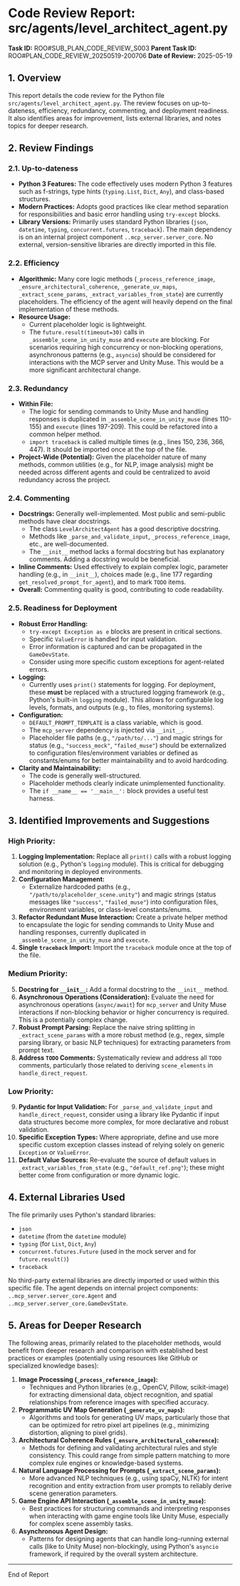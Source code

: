 # Code Review Report: src/agents/level_architect_agent.py

**Task ID:** ROO#SUB_PLAN_CODE_REVIEW_S003
**Parent Task ID:** ROO#PLAN_CODE_REVIEW_20250519-200706
**Date of Review:** 2025-05-19

## 1. Overview

This report details the code review for the Python file `src/agents/level_architect_agent.py`. The review focuses on up-to-dateness, efficiency, redundancy, commenting, and deployment readiness. It also identifies areas for improvement, lists external libraries, and notes topics for deeper research.

## 2. Review Findings

### 2.1. Up-to-dateness

*   **Python 3 Features:** The code effectively uses modern Python 3 features such as f-strings, type hints (`typing.List`, `Dict`, `Any`), and class-based structures.
*   **Modern Practices:** Adopts good practices like clear method separation for responsibilities and basic error handling using `try-except` blocks.
*   **Library Versions:** Primarily uses standard Python libraries (`json`, `datetime`, `typing`, `concurrent.futures`, `traceback`). The main dependency is on an internal project component `..mcp_server.server_core`. No external, version-sensitive libraries are directly imported in this file.

### 2.2. Efficiency

*   **Algorithmic:** Many core logic methods (`_process_reference_image`, `_ensure_architectural_coherence`, `_generate_uv_maps`, `_extract_scene_params`, `_extract_variables_from_state`) are currently placeholders. The efficiency of the agent will heavily depend on the final implementation of these methods.
*   **Resource Usage:**
    *   Current placeholder logic is lightweight.
    *   The `future.result(timeout=30)` calls in `_assemble_scene_in_unity_muse` and `execute` are blocking. For scenarios requiring high concurrency or non-blocking operations, asynchronous patterns (e.g., `asyncio`) should be considered for interactions with the MCP server and Unity Muse. This would be a more significant architectural change.

### 2.3. Redundancy

*   **Within File:**
    *   The logic for sending commands to Unity Muse and handling responses is duplicated in `_assemble_scene_in_unity_muse` (lines 110-155) and `execute` (lines 197-209). This could be refactored into a common helper method.
    *   `import traceback` is called multiple times (e.g., lines 150, 236, 366, 447). It should be imported once at the top of the file.
*   **Project-Wide (Potential):** Given the placeholder nature of many methods, common utilities (e.g., for NLP, image analysis) might be needed across different agents and could be centralized to avoid redundancy across the project.

### 2.4. Commenting

*   **Docstrings:** Generally well-implemented. Most public and semi-public methods have clear docstrings.
    *   The class `LevelArchitectAgent` has a good descriptive docstring.
    *   Methods like `_parse_and_validate_input`, `_process_reference_image`, etc., are well-documented.
    *   The `__init__` method lacks a formal docstring but has explanatory comments. Adding a docstring would be beneficial.
*   **Inline Comments:** Used effectively to explain complex logic, parameter handling (e.g., in `__init__`), choices made (e.g., line 177 regarding `get_resolved_prompt_for_agent`), and to mark `TODO` items.
*   **Overall:** Commenting quality is good, contributing to code readability.

### 2.5. Readiness for Deployment

*   **Robust Error Handling:**
    *   `try-except Exception as e` blocks are present in critical sections.
    *   Specific `ValueError` is handled for input validation.
    *   Error information is captured and can be propagated in the `GameDevState`.
    *   Consider using more specific custom exceptions for agent-related errors.
*   **Logging:**
    *   Currently uses `print()` statements for logging. For deployment, these **must** be replaced with a structured logging framework (e.g., Python's built-in `logging` module). This allows for configurable log levels, formats, and outputs (e.g., to files, monitoring systems).
*   **Configuration:**
    *   `DEFAULT_PROMPT_TEMPLATE` is a class variable, which is good.
    *   The `mcp_server` dependency is injected via `__init__`.
    *   Placeholder file paths (e.g., `"/path/to/..."`) and magic strings for status (e.g., `"success_mock"`, `"failed_muse"`) should be externalized to configuration files/environment variables or defined as constants/enums for better maintainability and to avoid hardcoding.
*   **Clarity and Maintainability:**
    *   The code is generally well-structured.
    *   Placeholder methods clearly indicate unimplemented functionality.
    *   The `if __name__ == '__main__':` block provides a useful test harness.

## 3. Identified Improvements and Suggestions

### High Priority:

1.  **Logging Implementation:** Replace all `print()` calls with a robust logging solution (e.g., Python's `logging` module). This is critical for debugging and monitoring in deployed environments.
2.  **Configuration Management:**
    *   Externalize hardcoded paths (e.g., `"/path/to/placeholder_scene.unity"`) and magic strings (status messages like `"success"`, `"failed_muse"`) into configuration files, environment variables, or class-level constants/enums.
3.  **Refactor Redundant Muse Interaction:** Create a private helper method to encapsulate the logic for sending commands to Unity Muse and handling responses, currently duplicated in `_assemble_scene_in_unity_muse` and `execute`.
4.  **Single `traceback` Import:** Import the `traceback` module once at the top of the file.

### Medium Priority:

5.  **Docstring for `__init__`:** Add a formal docstring to the `__init__` method.
6.  **Asynchronous Operations (Consideration):** Evaluate the need for asynchronous operations (`async/await`) for `mcp_server` and Unity Muse interactions if non-blocking behavior or higher concurrency is required. This is a potentially complex change.
7.  **Robust Prompt Parsing:** Replace the naive string splitting in `_extract_scene_params` with a more robust method (e.g., regex, simple parsing library, or basic NLP techniques) for extracting parameters from prompt text.
8.  **Address `TODO` Comments:** Systematically review and address all `TODO` comments, particularly those related to deriving `scene_elements` in `handle_direct_request`.

### Low Priority:

9.  **Pydantic for Input Validation:** For `_parse_and_validate_input` and `handle_direct_request`, consider using a library like Pydantic if input data structures become more complex, for more declarative and robust validation.
10. **Specific Exception Types:** Where appropriate, define and use more specific custom exception classes instead of relying solely on generic `Exception` or `ValueError`.
11. **Default Value Sources:** Re-evaluate the source of default values in `_extract_variables_from_state` (e.g., `"default_ref.png"`); these might better come from configuration or more dynamic logic.

## 4. External Libraries Used

The file primarily uses Python's standard libraries:
*   `json`
*   `datetime` (from the `datetime` module)
*   `typing` (for `List`, `Dict`, `Any`)
*   `concurrent.futures.Future` (used in the mock server and for `future.result()`)
*   `traceback`

No third-party external libraries are directly imported or used within this specific file. The agent depends on internal project components: `..mcp_server.server_core.Agent` and `..mcp_server.server_core.GameDevState`.

## 5. Areas for Deeper Research

The following areas, primarily related to the placeholder methods, would benefit from deeper research and comparison with established best practices or examples (potentially using resources like GitHub or specialized knowledge bases):

1.  **Image Processing (`_process_reference_image`):**
    *   Techniques and Python libraries (e.g., OpenCV, Pillow, scikit-image) for extracting dimensional data, object recognition, and spatial relationships from reference images with specified accuracy.
2.  **Programmatic UV Map Generation (`_generate_uv_maps`):**
    *   Algorithms and tools for generating UV maps, particularly those that can be optimized for retro pixel art pipelines (e.g., minimizing distortion, aligning to pixel grids).
3.  **Architectural Coherence Rules (`_ensure_architectural_coherence`):**
    *   Methods for defining and validating architectural rules and style consistency. This could range from simple pattern matching to more complex rule engines or knowledge-based systems.
4.  **Natural Language Processing for Prompts (`_extract_scene_params`):**
    *   More advanced NLP techniques (e.g., using spaCy, NLTK) for intent recognition and entity extraction from user prompts to reliably derive scene generation parameters.
5.  **Game Engine API Interaction (`_assemble_scene_in_unity_muse`):**
    *   Best practices for structuring commands and interpreting responses when interacting with game engine tools like Unity Muse, especially for complex scene assembly tasks.
6.  **Asynchronous Agent Design:**
    *   Patterns for designing agents that can handle long-running external calls (like to Unity Muse) non-blockingly, using Python's `asyncio` framework, if required by the overall system architecture.

---
End of Report